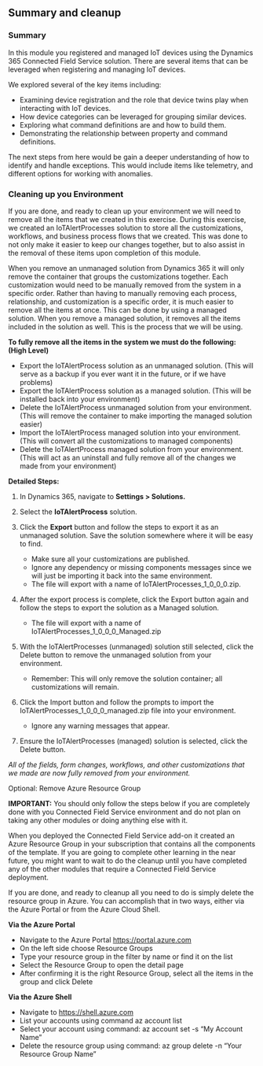 ## Summary and cleanup

### Summary 
In this module you registered and managed IoT devices using the Dynamics 365 Connected Field Service solution.  There are several items that can be leveraged when registering and managing IoT devices.   

We explored several of the key items including: 

- Examining device registration and the role that device twins play when interacting with IoT devices.   
- How device categories can be leveraged for grouping similar devices.   
- Exploring what command definitions are and how to build them. 
- Demonstrating the relationship between property and command definitions.   

The next steps from here would be gain a deeper understanding of how to identify and handle exceptions.  This would include items like telemetry, and different options for working with anomalies.   
 
### Cleaning up you Environment 
If you are done, and ready to clean up your environment we will need to remove all the items that we created in this exercise.  During this exercise, we created an IoTAlertProcesses solution to store all the customizations, workflows, and business process flows that we created.  This was done to not only make it easier to keep our changes together, but to also assist in the removal of these items upon completion of this module. 
  
When you remove an unmanaged solution from Dynamics 365 it will only remove the container that groups the customizations together.  Each customization would need to be manually removed from the system in a specific order.  Rather than having to manually removing each process, relationship, and customization is a specific order, it is much easier to remove all the items at once.  This can be done by using a managed solution.  When you remove a managed solution, it removes all the items included in the solution as well.    This is the process that we will be using.   
  
**To fully remove all the items in the system we must do the following: (High Level)**
- Export the IoTAlertProcess solution as an unmanaged solution. (This will serve as a backup if you ever want it in the future, or if we have problems) 
- Export the IoTAlertProcess solution as a managed solution. (This will be installed back into your environment)  
- Delete the IoTAlertProcess unmanaged solution from your environment. (This will remove the container to make importing the managed solution easier) 
- Import the IoTAlertProcess managed solution into your environment. (This will convert all the customizations to managed components) 
- Delete the IoTAlertProcess managed solution from your environment. (This will act as an uninstall and fully remove all of the changes we made from your environment)    
 
**Detailed Steps:**
1. In Dynamics 365, navigate to **Settings > Solutions.**
1. Select the **IoTAlertProcess** solution. 
1. Click the **Export** button and follow the steps to export it as an unmanaged solution.  Save the solution 
somewhere where it will be easy to find. 
    - Make sure all your customizations are published. 
    - Ignore any dependency or missing components messages since we will just be importing it back into the same environment. 
    - The file will export with a name of IoTAlertProcesses_1_0_0_0.zip. 

4. After the export process is complete, click the Export button again and follow the steps to export the solution as a Managed solution. 
    - The file will export with a name of IoTAlertProcesses_1_0_0_0_Managed.zip 
5. With the IoTAlertProcesses (unmanaged) solution still selected, click the Delete button to remove the unmanaged solution from your environment.  
    - Remember: This will only remove the solution container; all customizations will remain. 
6. Click the Import button and follow the prompts to import the IoTAlertProcesses_1_0_0_0_managed.zip file into your environment.  
    - Ignore any warning messages that appear. 
7. Ensure the IoTAlertProcesses (managed) solution is selected, click the Delete button.  
 
*All of the fields, form changes, workflows, and other customizations that we made are now fully removed from your environment.* 
 
Optional: Remove Azure Resource Group 

**IMPORTANT:** You should only follow the steps below if you are completely done with you Connected Field Service environment and do not plan on taking any other modules or doing anything else with it.   
 
When you deployed the Connected Field Service add-on it created an Azure Resource Group in your subscription that contains all the components of the template.  If you are going to complete other learning in the near future, you might want to wait to do the cleanup until you have completed any of the other modules that require a Connected Field Service deployment. 
 
If you are done, and ready to cleanup all you need to do is simply delete the resource group in Azure.  You can accomplish that in two ways, either via the Azure Portal or from the Azure Cloud Shell. 

**Via the Azure Portal**

- Navigate to the Azure Portal [https://portal.azure.com ](https://portal.azure.com )
- On the left side choose Resource Groups 
- Type your resource group in the filter by name or find it on the list 
- Select the Resource Group to open the detail page 
- After confirming it is the right Resource Group, select all the items in the group and click Delete 
 
**Via the Azure Shell** 

- Navigate to [https://shell.azure.com ](https://shell.azure.com )
- List your accounts using command az account list 
- Select your account using command: az account set -s “My Account Name” 
- Delete the resource group using command: az group delete -n “Your Resource Group Name” 